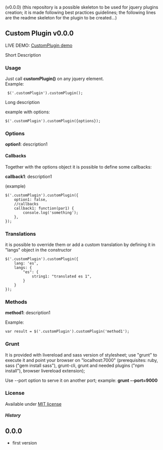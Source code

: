 (v0.0.0)
(this repository is a possible skeleton to be used for jquery plugins creation; it is made following best practices guidelines; the following lines are the readme skeleton for the plugin to be created...)

## Custom Plugin v0.0.0

LIVE DEMO: [CustomPlugin demo](http://)

Short Description

### Usage
Just call <b>customPlugin()</b> on any jquery element.<br>
Example:

     $('.customPlugin').customPlugin();

Long description

example with options:
    
    $('.customPlugin').customPlugin({options});

### Options
<b>option1</b>: description1

#### Callbacks
Together with the options object it is possible to define some callbacks:

<b>callback1</b>: description1

(example)

    $('.customPlugin').customPlugin({
        option1: false,
        //callbacks
        callback1: function(par1) {
            console.log('something');
        },
    });

### Translations
it is possible to override them or add a custom translation by defining it in "langs" object in the constructor

    $('.customPlugin').customPlugin({
        lang: 'es',
        langs: {
            "es": {
                string1: "translated es 1",      
            }
        }
    });

### Methods

<b>method1</b>: description1

Example:

    var result = $('.customPlugin').customPlugin('method1');

### Grunt
It is provided with livereload and sass version of stylesheet;
use "grunt" to execute it and point your browser on "localhost:7000" (prerequisites: ruby, sass ("gem install sass"), grunt-cli, grunt and needed plugins ("npm install"), browser livereload extension);

Use --port option to serve it on another port; example:
<b>grunt --port=9000</b>

### License
Available under <a href="http://opensource.org/licenses/MIT" target="_blank">MIT license</a>

##### History

0.0.0
------
- first version
